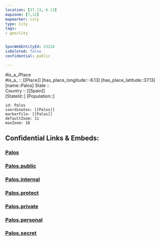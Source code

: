 ```yaml
---
location: [37.13,-6.13] 
mapzoom: [7,12] 
mapmarker: city 
type: City
tags:
- geo/City


SpocWebEntityId: 33228
isDeleted: false
confidential: public

---
```

#is_a_/Place  
#is_a_ :: [[Place]] 
[has_place_longitude::-6.13] 
[has_place_latitude::37.13] 
[name::Palos] 
State ::  
Country :: [[Spain]]  
[StateId::] 
[Population::] 



```leaflet
id: Palos
coordinates: [[Palos]] 
markerFile: [[Palos]] 
defaultZoom: 11 
maxZoom: 18
```


## Confidential Links & Embeds: 

### [Palos](/_Standards/Earth/Continent/Europe/Europe~South/Spain/Provinces~Spain/Andalusia/Sevilla.Province/City/Palos.md) 

### [Palos.public](/_public/Earth/Continent/Europe/Europe~South/Spain/Provinces~Spain/Andalusia/Sevilla.Province/City/Palos.public.md) 

### [Palos.internal](/_internal/Earth/Continent/Europe/Europe~South/Spain/Provinces~Spain/Andalusia/Sevilla.Province/City/Palos.internal.md) 

### [Palos.protect](/_protect/Earth/Continent/Europe/Europe~South/Spain/Provinces~Spain/Andalusia/Sevilla.Province/City/Palos.protect.md) 

### [Palos.private](/_private/Earth/Continent/Europe/Europe~South/Spain/Provinces~Spain/Andalusia/Sevilla.Province/City/Palos.private.md) 

### [Palos.personal](/_personal/Earth/Continent/Europe/Europe~South/Spain/Provinces~Spain/Andalusia/Sevilla.Province/City/Palos.personal.md) 

### [Palos.secret](/_secret/Earth/Continent/Europe/Europe~South/Spain/Provinces~Spain/Andalusia/Sevilla.Province/City/Palos.secret.md)

